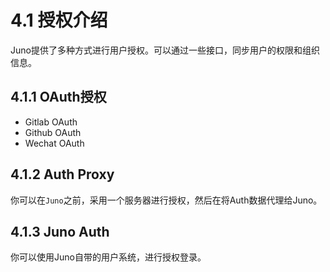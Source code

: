 # 4.1 授权介绍
Juno提供了多种方式进行用户授权。可以通过一些接口，同步用户的权限和组织信息。

## 4.1.1 OAuth授权
* Gitlab OAuth
* Github OAuth
* Wechat OAuth

## 4.1.2 Auth Proxy
你可以在``Juno``之前，采用一个服务器进行授权，然后在将Auth数据代理给Juno。

## 4.1.3 Juno Auth
你可以使用Juno自带的用户系统，进行授权登录。
